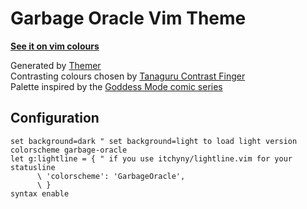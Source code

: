 # Garbage Oracle Vim Theme

**[See it on vim colours](http://vimcolors.com/949/garbage-oracle/light)**

Generated by [Themer](https://github.com/mjswensen/themer)  
Contrasting colours chosen by [Tanaguru Contrast Finger](https://github.com/Tanaguru/Contrast-Finder)  
Palette inspired by the [Goddess Mode comic series](https://www.dccomics.com/comics/goddess-mode-2018/goddess-mode-1)  

## Configuration

```vim
set background=dark " set background=light to load light version
colorscheme garbage-oracle
let g:lightline = { " if you use itchyny/lightline.vim for your statusline 
      \ 'colorscheme': 'GarbageOracle',
      \ }
syntax enable
```

